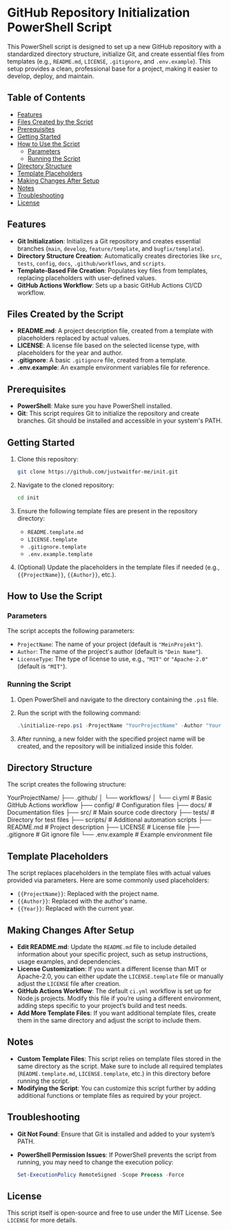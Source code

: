 # GitHub Repository Initialization PowerShell Script

This PowerShell script is designed to set up a new GitHub repository with a standardized directory structure, initialize Git, and create essential files from templates (e.g., `README.md`, `LICENSE`, `.gitignore`, and `.env.example`). This setup provides a clean, professional base for a project, making it easier to develop, deploy, and maintain.

## Table of Contents

- [Features](#features)
- [Files Created by the Script](#files-created-by-the-script)
- [Prerequisites](#prerequisites)
- [Getting Started](#getting-started)
- [How to Use the Script](#how-to-use-the-script)
  - [Parameters](#parameters)
  - [Running the Script](#running-the-script)
- [Directory Structure](#directory-structure)
- [Template Placeholders](#template-placeholders)
- [Making Changes After Setup](#making-changes-after-setup)
- [Notes](#notes)
- [Troubleshooting](#troubleshooting)
- [License](#license)

## Features

- **Git Initialization**: Initializes a Git repository and creates essential branches (`main`, `develop`, `feature/template`, and `bugfix/template`).
- **Directory Structure Creation**: Automatically creates directories like `src`, `tests`, `config`, `docs`, `.github/workflows`, and `scripts`.
- **Template-Based File Creation**: Populates key files from templates, replacing placeholders with user-defined values.
- **GitHub Actions Workflow**: Sets up a basic GitHub Actions CI/CD workflow.

## Files Created by the Script

- **README.md**: A project description file, created from a template with placeholders replaced by actual values.
- **LICENSE**: A license file based on the selected license type, with placeholders for the year and author.
- **.gitignore**: A basic `.gitignore` file, created from a template.
- **.env.example**: An example environment variables file for reference.

## Prerequisites

- **PowerShell**: Make sure you have PowerShell installed.
- **Git**: This script requires Git to initialize the repository and create branches. Git should be installed and accessible in your system's PATH.

## Getting Started

1. Clone this repository:

    ```bash
    git clone https://github.com/justwaitfor-me/init.git
    ```

2. Navigate to the cloned repository:

    ```bash
    cd init
    ```

3. Ensure the following template files are present in the repository directory:
   - `README.template.md`
   - `LICENSE.template`
   - `.gitignore.template`
   - `.env.example.template`

4. (Optional) Update the placeholders in the template files if needed (e.g., `{{ProjectName}}`, `{{Author}}`, etc.).

## How to Use the Script

### Parameters

The script accepts the following parameters:

- `ProjectName`: The name of your project (default is `"MeinProjekt"`).
- `Author`: The name of the project's author (default is `"Dein Name"`).
- `LicenseType`: The type of license to use, e.g., `"MIT"` or `"Apache-2.0"` (default is `"MIT"`).

### Running the Script

1. Open PowerShell and navigate to the directory containing the `.ps1` file.
2. Run the script with the following command:

    ```powershell
    .\initialize-repo.ps1 -ProjectName "YourProjectName" -Author "Your Name" -LicenseType "MIT"
    ```

3. After running, a new folder with the specified project name will be created, and the repository will be initialized inside this folder.

## Directory Structure

The script creates the following structure:

YourProjectName/ ├── .github/ │ └── workflows/ │ └── ci.yml # Basic GitHub Actions workflow ├── config/ # Configuration files ├── docs/ # Documentation files ├── src/ # Main source code directory ├── tests/ # Directory for test files ├── scripts/ # Additional automation scripts ├── README.md # Project description ├── LICENSE # License file ├── .gitignore # Git ignore file └── .env.example # Example environment file

## Template Placeholders

The script replaces placeholders in the template files with actual values provided via parameters. Here are some commonly used placeholders:

- `{{ProjectName}}`: Replaced with the project name.
- `{{Author}}`: Replaced with the author's name.
- `{{Year}}`: Replaced with the current year.

## Making Changes After Setup

- **Edit README.md**: Update the `README.md` file to include detailed information about your specific project, such as setup instructions, usage examples, and dependencies.
- **License Customization**: If you want a different license than MIT or Apache-2.0, you can either update the `LICENSE.template` file or manually adjust the `LICENSE` file after creation.
- **GitHub Actions Workflow**: The default `ci.yml` workflow is set up for Node.js projects. Modify this file if you’re using a different environment, adding steps specific to your project’s build and test needs.
- **Add More Template Files**: If you want additional template files, create them in the same directory and adjust the script to include them.

## Notes

- **Custom Template Files**: This script relies on template files stored in the same directory as the script. Make sure to include all required templates (`README.template.md`, `LICENSE.template`, etc.) in this directory before running the script.
- **Modifying the Script**: You can customize this script further by adding additional functions or template files as required by your project.

## Troubleshooting

- **Git Not Found**: Ensure that Git is installed and added to your system’s PATH.
- **PowerShell Permission Issues**: If PowerShell prevents the script from running, you may need to change the execution policy:

    ```powershell
    Set-ExecutionPolicy RemoteSigned -Scope Process -Force
    ```

## License

This script itself is open-source and free to use under the MIT License. See `LICENSE` for more details.
